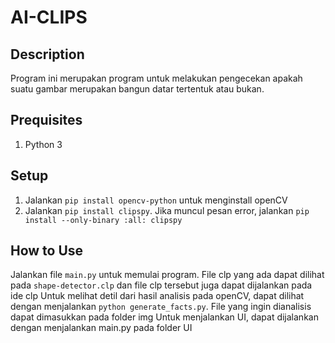 # AI-CLIPS

## Description

Program ini merupakan program untuk melakukan pengecekan apakah suatu gambar merupakan bangun datar tertentuk atau bukan.

## Prequisites

1. Python 3

## Setup

1. Jalankan ```pip install opencv-python``` untuk menginstall openCV
2. Jalankan ```pip install clipspy```. Jika muncul pesan error, jalankan ```pip install --only-binary :all: clipspy```

## How to Use

Jalankan file ```main.py``` untuk memulai program. File clp yang ada dapat dilihat pada ```shape-detector.clp``` dan file clp tersebut juga dapat dijalankan pada ide clp
Untuk melihat detil dari hasil analisis pada openCV, dapat dilihat dengan menjalankan ```python generate_facts.py```. File yang ingin dianalisis dapat dimasukkan pada folder img
Untuk menjalankan UI, dapat dijalankan dengan menjalankan main.py pada folder UI